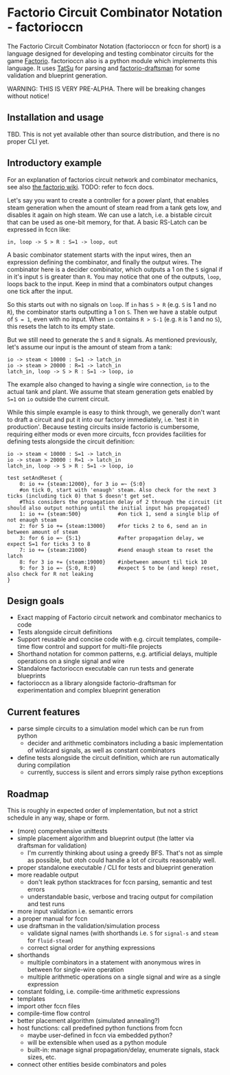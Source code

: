 # Factorio Circuit Combinator Notation - factorioccn

The Factorio Circuit Combinator Notation (factorioccn or fccn for short) is a language designed for developing and testing combinator circuits for the game [Factorio](https://factorio.com).
factorioccn also is a python module which implements this language. It uses [TatSu](https://tatsu.readthedocs.io) for parsing and [factorio-draftsman](https://github.com/redruin1/factorio-draftsman) for some validation and blueprint generation.

WARNING: THIS IS VERY PRE-ALPHA. There will be breaking changes without notice!

## Installation and usage

TBD. This is not yet available other than source distribution, and there is no proper CLI yet.

## Introductory example

For an explanation of factorios circuit network and combinator mechanics, see also [the factorio wiki](https://wiki.factorio.com/Circuit_network). TODO: refer to fccn docs.

Let's say you want to create a controller for a power plant, that enables steam generation when the amount of steam read from a tank gets low, and disables it again on high steam.
We can use a latch, i.e. a bistable circuit that can be used as one-bit memory, for that. A basic RS-Latch can be expressed in fccn like:
```
in, loop -> S > R : S=1 -> loop, out
```
A basic combinator statement starts with the input wires, then an expression defining the combinator, and finally the output wires.
The combinator here is a decider combinator, which outputs a 1 on the `S` signal if in it's input `S` is greater than `R`.
You may notice that one of the outputs, `loop`, loops back to the input. Keep in mind that a combinators output changes one tick after the input.

So this starts out with no signals on `loop`. If `in` has `S > R` (e.g. `S` is 1 and no `R`), the combinator starts outputting a 1 on `S`.
Then we have a stable output of `S = 1`, even with no input. When `in` contains `R > S-1` (e.g. `R` is 1 and no `S`), this resets the latch to its empty state.

But we still need to generate the `S` and `R` signals. As mentioned previously, let's assume our input is the amount of steam from a tank:
```
io -> steam < 10000 : S=1 -> latch_in
io -> steam > 20000 : R=1 -> latch_in
latch_in, loop -> S > R : S=1 -> loop, io
```
The example also changed to having a single wire connection, `io` to the actual tank and plant. 
We assume that steam generation gets enabled by `S=1` on `io` outside the current circuit.

While this simple example is easy to think through, we generally don't want to draft a circuit and put it into our factory immediately, i.e. 'test it in production'.
Because testing circuits inside factorio is cumbersome, requiring either mods or even more circuits, fccn provides facilities for defining tests alongside the circuit definition:
```
io -> steam < 10000 : S=1 -> latch_in
io -> steam > 20000 : R=1 -> latch_in
latch_in, loop -> S > R : S=1 -> loop, io

test setAndReset {
    0: io += {steam:12000}, for 3 io =~ {S:0}  
    #on tick 0, start with 'enaugh' steam. Also check for the next 3 ticks (including tick 0) that S doesn't get set. 
    #This considers the propagation delay of 2 through the circuit (it should also output nothing until the initial input has propagated)
    1: io += {steam:500}            #on tick 1, send a single blip of not enaugh steam
    2: for 5 io += {steam:13000}    #for ticks 2 to 6, send an in between amount of steam
    3: for 6 io =~ {S:1}            #after propagation delay, we expect S=1 for ticks 3 to 8
    7: io += {steam:21000}          #send enaugh steam to reset the latch
    8: for 3 io += {steam:19000}    #inbetween amount til tick 10
    9: for 3 io =~ {S:0, R:0}       #expect S to be (and keep) reset, also check for R not leaking
}
```

## Design goals

* Exact mapping of Factorio circuit network and combinator mechanics to code
* Tests alongside circuit definitions
* Support reusable and concise code with e.g. circuit templates, compile-time flow control and support for multi-file projects
* Shorthand notation for common patterns, e.g. artificial delays, multiple operations on a single signal and wire
* Standalone factorioccn executable can run tests and generate blueprints
* factorioccn as a library alongside factorio-draftsman for experimentation and complex blueprint generation

## Current features

* parse simple circuits to a simulation model which can be run from python
    * decider and arithmetic combinators including a basic implementation of wildcard signals, as well as constant combinators
* define tests alongside the circuit definition, which are run automatically during compilation
    * currently, success is silent and errors simply raise python exceptions

## Roadmap

This is roughly in expected order of implementation, but not a strict schedule in any way, shape or form.

* (more) comprehensive unittests
* simple placement algorithm and blueprint output (the latter via draftsman for validation)
    * I'm currently thinking about using a greedy BFS. That's not as simple as possible, but otoh could handle a lot of circuits reasonably well.
* proper standalone executable / CLI for tests and blueprint generation
* more readable output
    * don't leak python stacktraces for fccn parsing, semantic and test errors
    * understandable basic, verbose and tracing output for compilation and test runs
* more input validation i.e. semantic errors
* a proper manual for fccn
* use draftsman in the validation/simulation process
    * validate signal names (with shorthands i.e. `S` for `signal-s` and `steam` for `fluid-steam`)
    * correct signal order for anything expressions
* shorthands
    * multiple combinators in a statement with anonymous wires in between for single-wire operation
    * multiple arithmetic operations on a single signal and wire as a single expression
* constant folding, i.e. compile-time arithmetic expressions
* templates
* import other fccn files
* compile-time flow control
* better placement algorithm (simulated annealing?)
* host functions: call predefined python functions from fccn
    * maybe user-defined in fccn via embedded python?
    * will be extensible when used as a python module
    * built-in: manage signal propagation/delay, enumerate signals, stack sizes, etc.
* connect other entities beside combinators and poles
